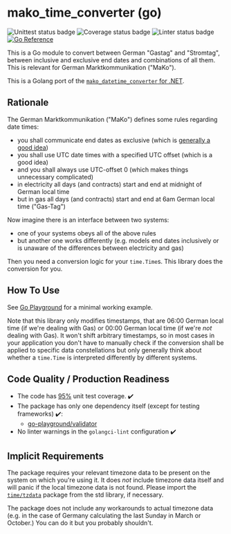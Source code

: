 # mako_time_converter (go)
![Unittest status badge](https://github.com/hochfrequenz/mako_time_converter/workflows/Unittests/badge.svg)
![Coverage status badge](https://github.com/hochfrequenz/mako_time_converter/workflows/coverage/badge.svg)
![Linter status badge](https://github.com/hochfrequenz/mako_time_converter/workflows/golangci-lint/badge.svg)
[![Go Reference](https://pkg.go.dev/badge/github.com/hochfrequenz/mako_time_converter.svg)](https://pkg.go.dev/github.com/hochfrequenz/mako_time_converter)

This is a Go module to convert between German "Gastag" and "Stromtag", between inclusive and exclusive end dates and combinations of all them.
This is relevant for German Marktkommunikation ("MaKo").

This is a Golang port of the [`mako_datetime_converter` for .NET](https://github.com/Hochfrequenz/mako_datetime_converter).

## Rationale

The German Marktkommunikation ("MaKo") defines some rules regarding date times:

- you shall communicate end dates as exclusive (which is [generally a good idea](https://hf-kklein.github.io/exclusive_end_dates.github.io/))
- you shall use UTC date times with a specified UTC offset (which is a good idea)
- and you shall always use UTC-offset 0 (which makes things unnecessary complicated)
- in electricity all days (and contracts) start and end at midnight of German local time
- but in gas all days (and contracts) start and end at 6am German local time ("Gas-Tag")

Now imagine there is an interface between two systems:

- one of your systems obeys all of the above rules
- but another one works differently (e.g. models end dates inclusively or is unaware of the differences between electricity and gas)

Then you need a conversion logic for your `time.Time`s.
This library does the conversion for you.

## How To Use
See [Go Playground](https://go.dev/play/p/rnaj2E2A9xn) for a minimal working example.

Note that this library only modifies timestamps, that are 06:00 German local time (if we're dealing with Gas) or 00:00 German local time (if we're _not_ dealing with Gas).
It won't shift arbitrary timestamps, so in most cases in your application you don't have to manually check if the conversion shall be applied to specific data constellations but only generally think about whether a `time.Time` is interpreted differently by different systems.

## Code Quality / Production Readiness

- The code has [95%](https://github.com/Hochfrequenz/mako_time_converter/blob/main/.github/workflows/coverage.yml#L24) unit test coverage. ✔️
- The package has only one dependency itself (except for testing frameworks) ✔️:
  - [go-playground/validator](https://github.com/go-playground/validator) ️
- No linter warnings in the `golangci-lint` configuration ✔️

## Implicit Requirements

The package requires your relevant timezone data to be present on the system on which you're using it.
It does _not_ include timezone data itself and will panic if the local timezone data is not found.
Please import the [`time/tzdata`](https://pkg.go.dev/time/tzdata) package from the std library, if necessary.

The package does not include any workarounds to actual timezone data (e.g. in the case of Germany calculating the last Sunday in March or October.)
You can do it but you probably shouldn't.
